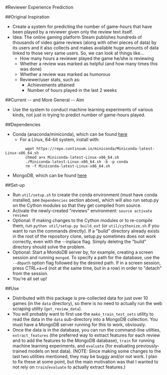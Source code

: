 #Reviewer Experience Prediction

##Original Inspiration
- Create a system for predicting the number of game-hours that have been played by a reviewer given only the review text itself.
- Idea: The online gaming platform Steam publishes hundreds of thousands of video game reviews (along with other pieces of data) by its users and it also collects and makes available huge amounts of data linked to those very same users. So, we can look at things like...
    * How many hours a reviewer played the game he/she is reviewing
    * Whether a review was marked as helpful (and how many times this was done)
    * Whether a review was marked as humorous
    * Reviewer/user stats, such as:
        - Achievements attained
        - Number of hours played in the last 2 weeks

##Current -- and More General -- Aim
- Use the system to conduct machine learning experiments of various kinds, not just in trying to predict number of game-hours played.

##Dependencies
- Conda (anaconda/miniconda), which can be found [here](http://conda.pydata.org/miniconda.html)
    * For a Linux, 64-bit system, install with:
      
```
         wget https://repo.continuum.io/miniconda/Miniconda-latest-Linux-x86_64.sh
         chmod a+x Miniconda-latest-Linux-x86_64.sh
         ./Miniconda-latest-Linux-x86_64.sh -b -p conda
         rm -f Miniconda-latest-Linux-x86_64.sh
```
      
- MongoDB, which can be found [here](https://www.mongodb.org/downloads)

##Set-up
- Run ```util/setup.sh``` to create the conda environment (must have conda installed, see `Dependencies` section above), which will also run setup.py on the Cython modules so that they get compiled from source.
- Activate the newly-created "reviews" environment: ```source activate reviews```
- Optional: If making changes to the Cython modules or to re-compile them, run ```python util/setup.py build_ext``` (or ```util/cythonize.sh``` if you want to run the commands directly). If a "build" directory already exists in the root of the repository clone, setup.py sometimes does not work correctly, even with the --inplace flag. Simply deletng the "build" directory should solve the problem.
- Optional: Start a MondoDB server by, for example, creating a screen session and running ```mongod```. To specify a path for the database, use the ```--dbpath``` option flag followed by the desired path. If in a screen session, press CTRL+a+d (not at the same time, but in a row) in order to "detach" from the session.
- You're all set up!

##Use
- Distributed with this package is pre-collected data for just over 10 games (in the `data` directory), so there is no need to actually run the web scraping utility (```get_review_data```).
- You will probably want to first use the ```make_train_test_sets``` utility to read the data in the ```data``` sub-directory into a MongoDB collection. You must have a MongoDB server running for this to work, obviously.
- Once the data is in the database, you can run the command-line utilties, ```extract_features``` (the preferred way to extract features for each review and to add the features to the MongoDB database), ```train``` for running machine learning experiments, and ```evaluate``` (for evaluating previously-trained models on test data). (NOTE: Since making some changes to the last two utilities mentioned, they may be buggy and/or not work. I plan to fix these at some point, but the main motivation was that I wanted to not rely on ```train```/```evaluate``` to actually extract features.)
